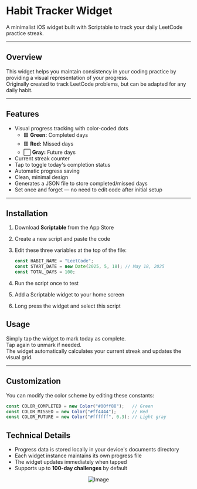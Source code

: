 # Habit Tracker Widget
A minimalist iOS widget built with Scriptable to track your daily LeetCode practice streak.

---

## Overview
This widget helps you maintain consistency in your coding practice by providing a visual representation of your progress.  
Originally created to track LeetCode problems, but can be adapted for any daily habit.

---

## Features
- Visual progress tracking with color-coded dots  
  - 🟩 **Green:** Completed days  
  - 🟥 **Red:** Missed days  
  - ⬜ **Gray:** Future days
- Current streak counter
- Tap to toggle today's completion status
- Automatic progress saving
- Clean, minimal design
- Generates a JSON file to store completed/missed days
- Set once and forget — no need to edit code after initial setup

---

## Installation
1. Download **Scriptable** from the App Store  
2. Create a new script and paste the code  
3. Edit these three variables at the top of the file:

   ```javascript
   const HABIT_NAME = "LeetCode";
   const START_DATE = new Date(2025, 5, 18); // May 18, 2025
   const TOTAL_DAYS = 100;
   ```

4. Run the script once to test

5. Add a Scriptable widget to your home screen

6. Long press the widget and select this script

## Usage

Simply tap the widget to mark today as complete.  
Tap again to unmark if needed.  
The widget automatically calculates your current streak and updates the visual grid.

---

## Customization

You can modify the color scheme by editing these constants:

```javascript
const COLOR_COMPLETED = new Color("#00ff88");   // Green  
const COLOR_MISSED = new Color("#ff4444");      // Red  
const COLOR_FUTURE = new Color("#ffffff", 0.3); // Light gray
```

## Technical Details

- Progress data is stored locally in your device's documents directory  
- Each widget instance maintains its own progress file  
- The widget updates immediately when tapped  
- Supports up to **100-day challenges** by default


<div align="center">
  <img src="https://github.com/user-attachments/assets/c0e11a06-9868-4ed6-ada5-6268714e9e9a" alt="Image">
</div>
